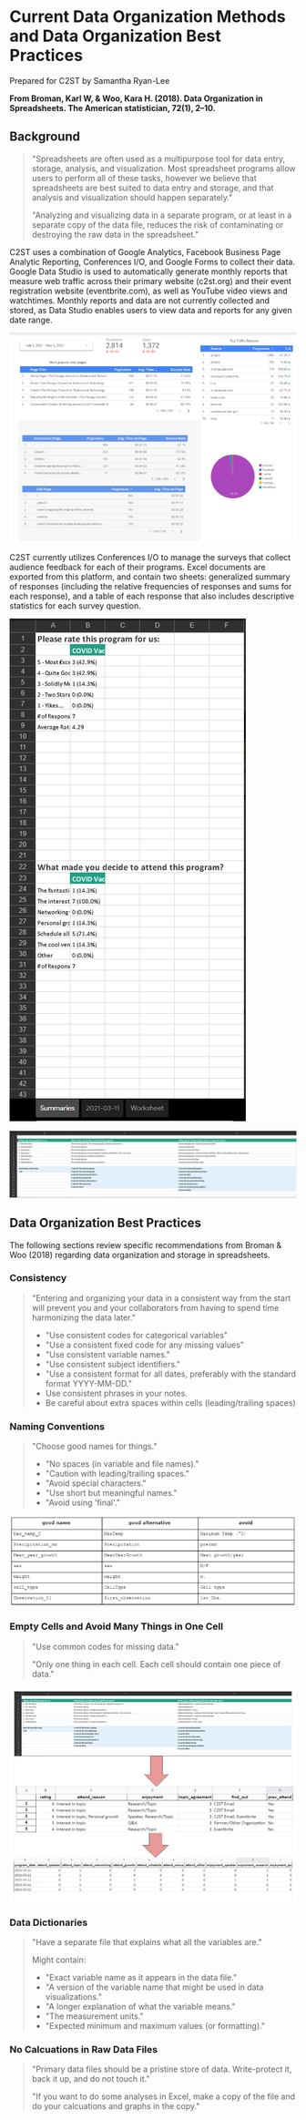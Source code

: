 # Current Data Organization Methods and Data Organization Best Practices

Prepared for C2ST by Samantha Ryan-Lee

**From Broman, Karl W, & Woo, Kara H. (2018). Data Organization in Spreadsheets. The American statistician, 72(1), 2–10.**

## Background
> "Spreadsheets are often used as a multipurpose tool for data entry, storage, analysis, and visualization. 
> Most spreadsheet programs allow users to perform all of these tasks, however we believe that spreadsheets are best suited to data entry and storage, and that analysis and visualization should happen separately."
>
> "Analyzing and visualizing data in a separate program, or at least in a separate copy of the data file, reduces the risk of contaminating or destroying the raw data in the spreadsheet."

C2ST uses a combination of Google Analytics, Facebook Business Page Analytic Reporting, Conferences I/O, and Google Forms to collect their data. 
Google Data Studio is used to automatically generate monthly reports that measure web traffic across their primary website (c2st.org) and their event registration website (eventbrite.com), as well as YouTube video views and watchtimes.
Monthly reports and data are not currently collected and stored, as Data Studio enables users to view data and reports for any given date range.

![Monthly Data Studio Report for c2st.org](https://github.com/s-ryanlee/ChicagoCouncilSciTech/blob/f9e515b7217a2677c483fb808e0190fbcb28ba22/assets/data_practices/data_studio_monthly_example.PNG)

C2ST currently utilizes Conferences I/O to manage the surveys that collect audience feedback for each of their programs.
Excel documents are exported from this platform, and contain two sheets: generalized summary of responses (including the relative frequencies of responses and sums for each response), and a table of each response that also includes descriptive statistics for each survey question.

![Conferences I/O Generalized Summary of Responses](https://github.com/s-ryanlee/ChicagoCouncilSciTech/blob/f9e515b7217a2677c483fb808e0190fbcb28ba22/assets/data_practices/conferences_io_summary.PNG)

![Conferences I/O Individual Responses with Descriptive Statistics](https://github.com/s-ryanlee/ChicagoCouncilSciTech/blob/8ba43a02abe35211ad7d61b0967775cc453ef8c5/assets/data_practices/conferences_io_responses.PNG)

## Data Organization Best Practices

The following sections review specific recommendations from Broman & Woo (2018) regarding data organization and storage in spreadsheets.

### Consistency

> "Entering and organizing your data in a consistent way from the start will prevent you and your collaborators from having to spend time harmonizing the data later."
> - "Use consistent codes for categorical variables"
> - "Use a consistent fixed code for any missing values"
> - "Use consistent variable names."
> - "Use consistent subject identifiers."
> - "Use a consistent format for all dates, preferably with the standard format YYYY-MM-DD."
> - Use consistent phrases in your notes.
> - Be careful about extra spaces within cells (leading/trailing spaces)

### Naming Conventions

> "Choose good names for things."
> - "No spaces (in variable and file names)." 
> - "Caution with leading/trailing spaces."
> - "Avoid special characters."
> - "Use short but meaningful names."
> - "Avoid using 'final'."

!["Data Organization in Sheets" Table 1](https://github.com/s-ryanlee/ChicagoCouncilSciTech/blob/f9e515b7217a2677c483fb808e0190fbcb28ba22/assets/data_practices/data_organization_in_sheets.PNG)

### Empty Cells and Avoid Many Things in One Cell
> "Use common codes for missing data."
> 
> "Only one thing in each cell. Each cell should contain one piece of data."

![Data Manipulation Flow](https://github.com/s-ryanlee/ChicagoCouncilSciTech/blob/d84c81179a447d52d136cd28bcf476c0150e2826/assets/data_practices/better_formatting_flow.png)

### Data Dictionaries
> "Have a separate file that explains what all the variables are."
> 
> Might contain:
> - "Exact variable name as it appears in the data file."
> - "A version of the variable name that might be used in data visualizations."
> - "A longer explanation of what the variable means."
> - "The measurement units."
> - "Expected minimum and maximum values (or formatting)."

### No Calcuations in Raw Data Files
> "Primary data files should be a pristine store of data. Write-protect it, back it up, and do not touch it."
> 
> "If you want to do some analyses in Excel, make a copy of the file and do your calcuations and graphs in the copy."



